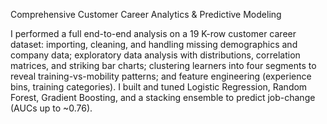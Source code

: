 Comprehensive Customer Career Analytics & Predictive Modeling

I performed a full end-to-end analysis on a 19 K-row customer career dataset: importing, cleaning, and handling missing demographics and company data; exploratory data analysis with distributions, correlation matrices, and striking bar charts; clustering learners into four segments to reveal training-vs-mobility patterns; and feature engineering (experience bins, training categories). I built and tuned Logistic Regression, Random Forest, Gradient Boosting, and a stacking ensemble to predict job-change (AUCs up to ~0.76).
